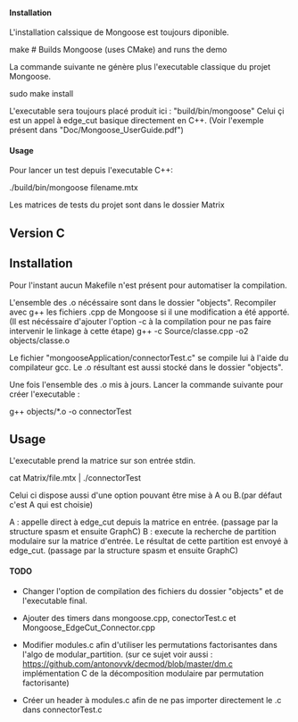 #### Installation

L'installation calssique de Mongoose est toujours diponible.

make         # Builds Mongoose (uses CMake) and runs the demo


La commande suivante ne génère plus l'executable classique du projet Mongoose.

sudo make install 

L'executable sera toujours placé produit ici : "build/bin/mongoose"
Celui çi est un appel à edge_cut basique directement en C++. (Voir l'exemple présent dans "Doc/Mongoose_UserGuide.pdf")


#### Usage

Pour lancer un test depuis l'executable C++:

./build/bin/mongoose filename.mtx

Les matrices de tests du projet sont dans le dossier Matrix



## Version C
## Installation

Pour l'instant aucun Makefile n'est présent pour automatiser la compilation.

L'ensemble des .o nécéssaire sont dans le dossier "objects". Recompiler avec g++ les fichiers .cpp de Mongoose si il une modification a été apporté.
(Il est nécéssaire d'ajouter l'option -c à la compilation pour ne pas faire intervenir le linkage à cette étape)
g++ -c Source/classe.cpp -o2 objects/classe.o


Le fichier "mongooseApplication/connectorTest.c" se compile lui à l'aide du compilateur gcc. Le .o résultant est aussi stocké dans le dossier "objects".

Une fois l'ensemble des .o mis à jours. Lancer la commande suivante pour créer l'executable :

g++ objects/*.o -o connectorTest


## Usage

L'executable prend la matrice sur son entrée stdin.

cat Matrix/file.mtx | ./connectorTest

Celui ci dispose aussi d'une option pouvant être mise à A ou B.(par défaut c'est A qui est choisie)

A : appelle direct à edge_cut depuis la matrice en entrée. (passage par la structure spasm et ensuite GraphC)
B : execute la recherche de partition modulaire sur la matrice d'entrée. Le résultat de cette partition est envoyé à edge_cut. (passage par la structure spasm et ensuite GraphC)


#### TODO

- Changer l'option de compilation des fichiers du dossier "objects" et de l'executable final.

- Ajouter des timers dans mongoose.cpp, conectorTest.c et Mongoose_EdgeCut_Connector.cpp

- Modifier modules.c afin d'utiliser les permutations factorisantes dans l'algo de modular_partition. (sur ce sujet voir aussi : https://github.com/antonovvk/decmod/blob/master/dm.c implémentation C de la décomposition modulaire par permutation factorisante)

- Créer un header à modules.c afin de ne pas importer directement le .c dans connectorTest.c



